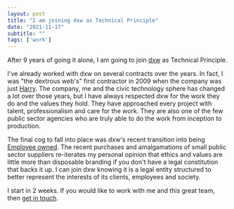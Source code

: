 ```yaml
---
layout: post
title: "I am joining dxw as Technical Principle"
date: "2021-11-17"
subtitle: ""
tags: ['work']
---
```


After 9 years of going it alone, I am going to join [dxw](https://www.dxw.com/) as Technical Principle.

I've already worked with dxw on several contracts over the years. In fact, I was "the dextrous web's" first contractor in 2009 when the company was just [Harry](https://www.dxw.com/author/harry-metcalfe/). The company, me and the civic technology sphere has changed a lot over those years, but I have always respected dxw for the work they do and the values they hold. They have approached every project with talent, professionalism and care for the work. They are also one of the few public sector agencies who are truly able to do the work from inception to production.

The final cog to fall into place was dxw's recent transition into being [Employee owned](https://www.dxw.com/employee-owned/). The recent purchases and amalgamations of small public sector suppliers re-iterates my personal opinion that ethics and values are little more than disposable branding if you don't have a legal constitution that backs it up. I can join dxw knowing it is a legal entity structured to better represent the interests of its clients, employees and society.

I start in 2 weeks. If you would like to work with me and this great team, then [get in touch](https://www.dxw.com/contact/).
